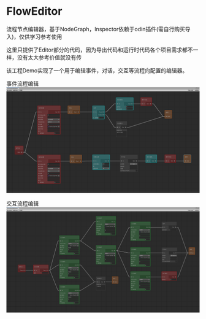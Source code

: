 # FlowEditor
流程节点编辑器，基于NodeGraph，Inspector依赖于odin插件(需自行购买导入)，仅供学习参考使用

这里只提供了Editor部分的代码，因为导出代码和运行时代码各个项目需求都不一样，没有太大参考价值就没有传

该工程Demo实现了一个用于编辑事件，对话，交互等流程向配置的编辑器。

事件流程编辑
![image](https://github.com/Svily/FlowEditor/blob/master/Image/flow01.png)

交互流程编辑
![image](https://github.com/Svily/FlowEditor/blob/master/Image/flow2.png)
